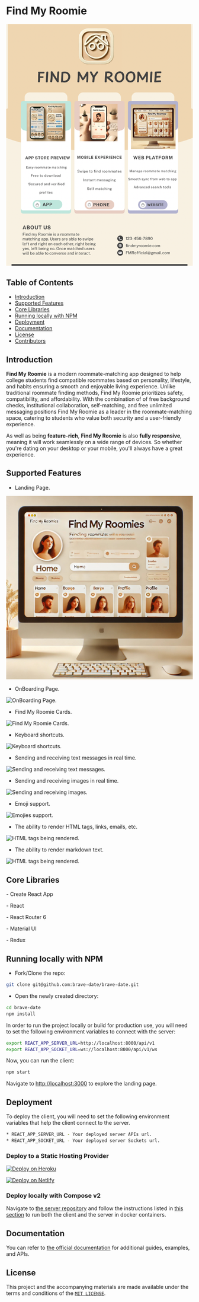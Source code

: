 # Find My Roomie

<div align="center">



</div>

<div align="center">



</div>

![Find My Roomie.](./docs/static/images/findmyroomie.png)


## Table of Contents

- [Introduction](#introduction)
- [Supported Features](#supported-features)
- [Core Libraries](#core-libraries)
- [Running locally with NPM](#running-locally-with-npm)
- [Deployment](#deployment)
- [Documentation](#documentation)
- [License](#license)
- [Contributors](#contributors)

## Introduction

**Find My Roomie** is a modern roommate-matching app designed to help college students find compatible roommates based on personality, lifestyle, and habits ensuring a smooth and enjoyable living experience. Unlike traditional roommate finding methods, Find My Roomie prioritizes safety, compatibility, and affordability. With the combination of of free background checks, institutional collaboration, self-matching, and free unlimited messaging positions Find My Roomie as a leader in the roommate-matching space, catering to students who value both security and a user-friendly experience.

As well as being **feature-rich**, **Find My Roomie** is also **fully responsive**, meaning it will work seamlessly on a wide range of devices. So whether you're dating on your desktop or your mobile, you'll always have a great experience.

## Supported Features

* Landing Page.
    
![Landing Page.](./docs/static/images/IMG_3475.jpg)

* OnBoarding Page.
    
![OnBoarding Page.](./docs/static/images/onboarding-page.png)
    
* Find My Roomie Cards.
    
![Find My Roomie Cards.](./docs/static/images/tinder-cards.png)

* Keyboard shortcuts.
    
![Keyboard shortcuts.](./docs/static/images/keyboard-shortcuts.png)
    
* Sending and receiving text messages in real time.
    
![Sending and receiving text messages.](./docs/static/images/snd-rcv-text.gif)
    
* Sending and receiving images in real time.
    
![Sending and receiving images.](./docs/static/images/snd-rcv-img.gif)

* Emoji support.
    
![Emojies support.](./docs/static/images/emojies.png)
 
* The ability to render HTML tags, links, emails, etc.
    
![HTML tags being rendered.](./docs/static/images/html-render.png)

* The ability to render markdown text.
    
![HTML tags being rendered.](./docs/static/images/md-markdown.png)

## Core Libraries

\- Create React App

\- React

\- React Router 6

\- Material UI

\- Redux

## Running locally with NPM

- Fork/Clone the repo:

```sh
git clone git@github.com:brave-date/brave-date.git
```

- Open the newly created directory:

```sh
cd brave-date
npm install
```

In order to run the project locally or build for production use, you will need to set the following environment variables to connect with the server: 

```sh
export REACT_APP_SERVER_URL=http://localhost:8000/api/v1
export REACT_APP_SOCKET_URL=ws://localhost:8000/api/v1/ws
```

Now, you can run the client:

```sh
npm start
```

Navigate to [http://localhost:3000](http://localhost:3000) to explore the landing page.

## Deployment

To deploy the client, you will need to set the following environment variables that help the client connect to the server.

```sh
* REACT_APP_SERVER_URL - Your deployed server APIs url.
* REACT_APP_SOCKET_URL - Your deployed server Sockets url.
```

### Deploy to a Static Hosting Provider

[![Deploy on Heroku](https://www.herokucdn.com/deploy/button.svg)](https://heroku.com/deploy?template=https://github.com/brave-date/brave-date)

[![Deploy on Netlify](https://www.netlify.com/img/deploy/button.svg)](https://app.netlify.com/start/deploy?repository=https://github.com/brave-date/brave-date)

### Deploy locally with Compose v2

Navigate to [the server repository](https://github.com/brave-date/brave-date-server) and follow the instructions listed in [this section](https://github.com/brave-date/brave-date-server#deploy-locally-with-compose-v2) to run both the client and the server in docker containers.

## Documentation

You can refer to [the official documentation](https://brave-date.github.io/brave-date) for additional guides, examples, and APIs.

## License

This project and the accompanying materials are made available under the terms and conditions of the [`MIT LICENSE`](https://github.com/brave-date/brave-date/blob/main/LICENSE).
